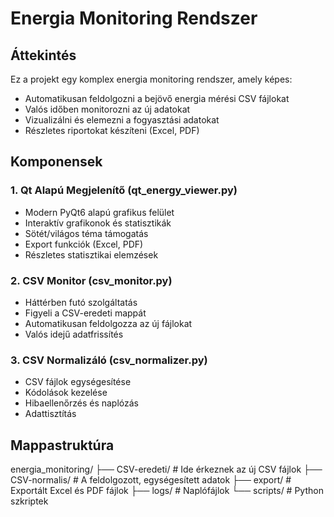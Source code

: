 # Energia Monitoring Rendszer

## Áttekintés
Ez a projekt egy komplex energia monitoring rendszer, amely képes:
- Automatikusan feldolgozni a bejövő energia mérési CSV fájlokat
- Valós időben monitorozni az új adatokat
- Vizualizálni és elemezni a fogyasztási adatokat
- Részletes riportokat készíteni (Excel, PDF)

## Komponensek

### 1. Qt Alapú Megjelenítő (qt_energy_viewer.py)
- Modern PyQt6 alapú grafikus felület
- Interaktív grafikonok és statisztikák
- Sötét/világos téma támogatás
- Export funkciók (Excel, PDF)
- Részletes statisztikai elemzések

### 2. CSV Monitor (csv_monitor.py)
- Háttérben futó szolgáltatás
- Figyeli a CSV-eredeti mappát
- Automatikusan feldolgozza az új fájlokat
- Valós idejű adatfrissítés

### 3. CSV Normalizáló (csv_normalizer.py)
- CSV fájlok egységesítése
- Kódolások kezelése
- Hibaellenőrzés és naplózás
- Adattisztítás

## Mappastruktúra
energia_monitoring/
├── CSV-eredeti/     # Ide érkeznek az új CSV fájlok
├── CSV-normalis/    # A feldolgozott, egységesített adatok
├── export/          # Exportált Excel és PDF fájlok
├── logs/           # Naplófájlok
└── scripts/        # Python szkriptek
